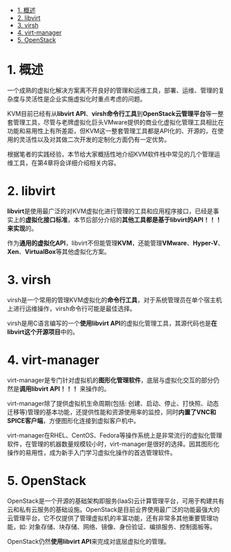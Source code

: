 
<!-- @import "[TOC]" {cmd="toc" depthFrom=1 depthTo=6 orderedList=false} -->

<!-- code_chunk_output -->

- [1. 概述](#1-概述)
- [2. libvirt](#2-libvirt)
- [3. virsh](#3-virsh)
- [4. virt-manager](#4-virt-manager)
- [5. OpenStack](#5-openstack)

<!-- /code_chunk_output -->

# 1. 概述

一个成熟的虚拟化解决方案离不开良好的管理和运维工具，部署、运维、管理的复杂度与灵活性是企业实施虚拟化时重点考虑的问题。

KVM目前已经有从**libvirt API**、**virsh命令行工具**到**OpenStack云管理平台**等一整套管理工具，尽管与老牌虚拟化巨头VMware提供的商业化虚拟化管理工具相比在功能和易用性上有所差距，但KVM这一整套管理工具都是API化的、开源的，在使用的灵活性以及对其做二次开发的定制化方面仍有一定优势。

根据笔者的实践经验，本节给大家概括性地介绍KVM软件栈中常见的几个管理运维工具，在第4章将会详细介绍相关内容。

# 2. libvirt

**libvirt**是使用最广泛的对KVM虚拟化进行管理的工具和应用程序接口，已经是事实上的**虚拟化接口标准**，本节后部分介绍的**其他工具都是基于libvirt的API！！！来实现**的。

作为**通用的虚拟化API**，libvirt不但能管理**KVM**，还能管理**VMware**、**Hyper\-V**、**Xen**、**VirtualBox**等其他虚拟化方案。

# 3. virsh

virsh是一个常用的管理KVM虚拟化的**命令行工具**，对于系统管理员在单个宿主机上进行运维操作，virsh命令行可能是最佳选择。

virsh是用C语言编写的一个**使用libvirt API**的虚拟化管理工具，其源代码也是**在libvirt这个开源项目**中的。

# 4. virt-manager

virt\-manager是专门针对虚拟机的**图形化管理软件**，底层与虚拟化交互的部分仍然是**调用libvirt API！！！** 来操作的。

virt\-manager除了提供虚拟机生命周期(包括: 创建、启动、停止、打快照、动态迁移等)管理的基本功能，还提供性能和资源使用率的监控，同时**内置了VNC和SPICE客户端**，方便图形化连接到虚拟客户机中。

virt\-manager在RHEL、CentOS、Fedora等操作系统上是非常流行的虚拟化管理软件，在管理的机器数量规模较小时，virt\-manager是很好的选择。因其图形化操作的易用性，成为新手入门学习虚拟化操作的首选管理软件。

# 5. OpenStack

OpenStack是一个开源的基础架构即服务(IaaS)云计算管理平台，可用于构建共有云和私有云服务的基础设施。OpenStack是目前业界使用最广泛的功能最强大的云管理平台，它不仅提供了管理虚拟机的丰富功能，还有非常多其他重要管理功能，如: 对象存储、块存储、网络、镜像、身份验证、编排服务、控制面板等。

OpenStack仍然**使用libvirt API**来完成对底层虚拟化的管理。
